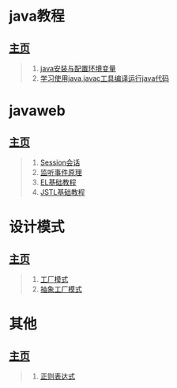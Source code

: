 # java教程
## [主页](https://xiayizhanxingfu.github.io/java-course/)
>1. [java安装与配置环境变量](https://xiayizhanxingfu.github.io/java-course/java安装与环境变量配置/)
>2. [学习使用java,javac工具编译运行java代码](https://xiayizhanxingfu.github.io/java-course/学习使用java,javac工具编译运行java代码/)

# javaweb
## [主页](https://xiayizhanxingfu.github.io/javaweb/)
>1. [Session会话](https://xiayizhanxingfu.github.io/javaweb/Session/)
>2. [监听事件原理](https://xiayizhanxingfu.github.io/javaweb/监听事件原理/)
>3. [EL基础教程](https://xiayizhanxingfu.github.io/javaweb/EL基础教程/)
>4. [JSTL基础教程](https://xiayizhanxingfu.github.io/javaweb/JSTL基础教程/JSTL_core标签库.md)

# 设计模式
## [主页](https://xiayizhanxingfu.github.io/Design-pattern/)
>1. [工厂模式](https://xiayizhanxingfu.github.io/Design-pattern/FactoryPattem/)
>2. [抽象工厂模式](https://xiayizhanxingfu.github.io/Design-pattern/AbstractFactoryPattem/)

# 其他
## [主页](https://xiayizhanxingfu.github.io/rests/)
>1. [正则表达式](https://xiayizhanxingfu.github.io/rests/正则表达式/)
